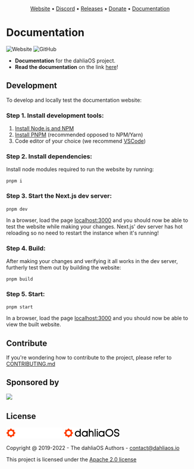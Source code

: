 <p align="center">
<a href="https://dahliaos.io">Website</a> •
<a href="https://dahliaos.io/discord">Discord</a> •
<a href="https://dahliaos.io/download">Releases</a> •
<a href="https://dahliaos.io/donate">Donate</a> •
<a href="https://docs.dahliaos.io">Documentation</a>

# Documentation

![Website](https://img.shields.io/website?url=https%3A%2F%2Fdocs.dahliaos.io)
![GitHub](https://img.shields.io/github/license/dahliaos/documentation?color=brightgreen)

- **Documentation** for the dahliaOS project.
- **Read the documentation** on the link [here](https://docs.dahliaos.io)!

## Development

To develop and locally test the documentation website:

### Step 1. Install development tools:

1. [Install Node.js and NPM](https://nodejs.org/en/download/package-manager/)
1. [Install PNPM](https://pnpm.io/installation) (recommended opposed to NPM/Yarn)
1. Code editor of your choice (we recommend [VSCode](https://code.visualstudio.com/))

### Step 2. Install dependencies:

Install node modules required to run the website by running:

```
pnpm i
```

### Step 3. Start the Next.js dev server:

```
pnpm dev
```

In a browser, load the page [localhost:3000](http://localhost:3000) and you should now be able to test the website while making your changes.
Next.js' dev server has hot reloading so no need to restart the instance when it's running!

### Step 4. Build:

After making your changes and verifying it all works in the dev server, furtherly test them out by building the website:

```
pnpm build
```

### Step 5. Start:

```
pnpm start
```

In a browser, load the page [localhost:3000](http://localhost:3000) and you should now be able to view the built website.

## Contribute

If you're wondering how to contribute to the project, please refer to [CONTRIBUTING.md](/CONTRIBUTING.md)

## Sponsored by

<p align="left">
  <a href ="https://vercel.com/dahliaos?utm_source=dahliaOS&utm_campaign=oss"><img width="20%" src="https://www.datocms-assets.com/31049/1618983297-powered-by-vercel.svg"></a>
<p>

## License

<p align="left">
  <img width="30%" src="https://github.com/dahliaOS/brand/blob/main/dahliaOS/logotype/svg/logotype-dark.svg#gh-dark-mode-only"/>
  <img width="30%" src="https://github.com/dahliaOS/brand/blob/main/dahliaOS/logotype/svg/logotype-light.svg#gh-light-mode-only"/>
</p>

Copyright @ 2019-2022 - The dahliaOS Authors - contact@dahliaos.io

This project is licensed under the [Apache 2.0 license](/LICENSE)
